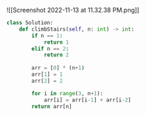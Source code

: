 ![[Screenshot 2022-11-13 at 11.32.38 PM.png]]

```python
class Solution:
    def climbStairs(self, n: int) -> int:
        if n == 1:
            return 1
        elif n == 2:
            return 2
        
        arr = [0] * (n+1)
        arr[1] = 1
        arr[2] = 2

        for i in range(3, n+1):
            arr[i] = arr[i-1] + arr[i-2]
        return arr[n]
```

